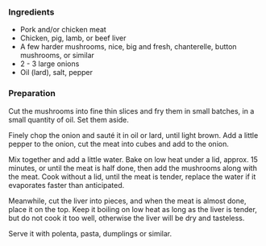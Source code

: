 
### Ingredients
- Pork and/or chicken meat
- Chicken, pig, lamb, or beef liver
- A few harder mushrooms, nice, big and fresh, chanterelle, button mushrooms, or similar
- 2 - 3 large onions
- Oil (lard), salt, pepper

### Preparation
Cut the mushrooms into fine thin slices and fry them in small batches, in a small quantity of oil. Set them aside.

  Finely chop the onion and sauté it in oil or lard, until light brown. Add a little pepper to the onion, cut the meat into cubes and add to the onion.

  Mix together and add a little water. Bake on low heat under a lid, approx. 15 minutes, or until the meat is half done, then add the mushrooms along with the meat.   Cook without a lid, until the meat is tender, replace the water if it evaporates faster than anticipated.

 Meanwhile, cut the liver into pieces, and when the meat is almost done, place it on the top. Keep it boiling on low heat as long as the liver is tender, but do not cook it too well, otherwise the liver will be dry and tasteless.

 Serve it with polenta, pasta, dumplings or similar.  